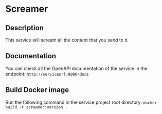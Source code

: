 # Screamer

## Description
This service will scream all the content that you send to it.

## Documentation
You can check all the OpenAPI documentation of the service in the endpoint:
`http://serviceurl:8080/docs`

## Build Docker image
Run the following command in the service project root directory:
`docker build -t screamer:version .`
